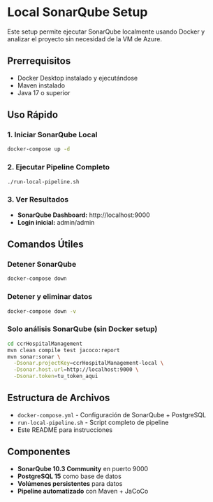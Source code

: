 # Local SonarQube Setup

Este setup permite ejecutar SonarQube localmente usando Docker y analizar el proyecto sin necesidad de la VM de Azure.

## Prerrequisitos

- Docker Desktop instalado y ejecutándose
- Maven instalado
- Java 17 o superior

## Uso Rápido

### 1. Iniciar SonarQube Local
```bash
docker-compose up -d
```

### 2. Ejecutar Pipeline Completo
```bash
./run-local-pipeline.sh
```

### 3. Ver Resultados
- **SonarQube Dashboard:** http://localhost:9000
- **Login inicial:** admin/admin

## Comandos Útiles

### Detener SonarQube
```bash
docker-compose down
```

### Detener y eliminar datos
```bash
docker-compose down -v
```

### Solo análisis SonarQube (sin Docker setup)
```bash
cd ccrHospitalManagement
mvn clean compile test jacoco:report
mvn sonar:sonar \
  -Dsonar.projectKey=ccrHospitalManagement-local \
  -Dsonar.host.url=http://localhost:9000 \
  -Dsonar.token=tu_token_aqui
```

## Estructura de Archivos

- `docker-compose.yml` - Configuración de SonarQube + PostgreSQL
- `run-local-pipeline.sh` - Script completo de pipeline
- Este README para instrucciones

## Componentes

- **SonarQube 10.3 Community** en puerto 9000
- **PostgreSQL 15** como base de datos
- **Volúmenes persistentes** para datos
- **Pipeline automatizado** con Maven + JaCoCo